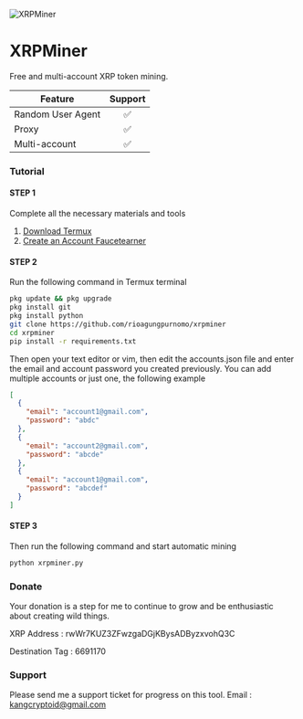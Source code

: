 ![XRPMiner](https://github.com/rioagungpurnomo/xrpminer/assets/161745412/25590a2d-3143-45cb-897b-9b351b9ae873)

# XRPMiner
Free and multi-account XRP token mining.

| Feature | Support |
| ------- | :-------: |
| Random User Agent | ✅ |
| Proxy | ✅ |
| Multi-account | ✅ |

### Tutorial
#### STEP 1
Complete all the necessary materials and tools
1. [Download Termux](https://f-droid.org/id/packages/com.termux/)
2. [Create an Account Faucetearner](https://faucetearner.org/?r=816900323195)

#### STEP 2
Run the following command in Termux terminal
```bash
pkg update && pkg upgrade
pkg install git
pkg install python
git clone https://github.com/rioagungpurnomo/xrpminer
cd xrpminer
pip install -r requirements.txt
```

Then open your text editor or vim, then edit the accounts.json file and enter the email and account password you created previously.
You can add multiple accounts or just one, the following example
```json
[
  {
    "email": "account1@gmail.com",
    "password": "abdc"
  },
  {
    "email": "account2@gmail.com",
    "password": "abcde"
  },
  {
    "email": "account1@gmail.com",
    "password": "abcdef"
  }
]
```

#### STEP 3
Then run the following command and start automatic mining
```bash
python xrpminer.py
```

### Donate
Your donation is a step for me to continue to grow and be enthusiastic about creating wild things.

XRP Address : rwWr7KUZ3ZFwzgaDGjKBysADByzxvohQ3C

Destination Tag : 6691170

### Support
Please send me a support ticket for progress on this tool.
Email : kangcryptoid@gmail.com
